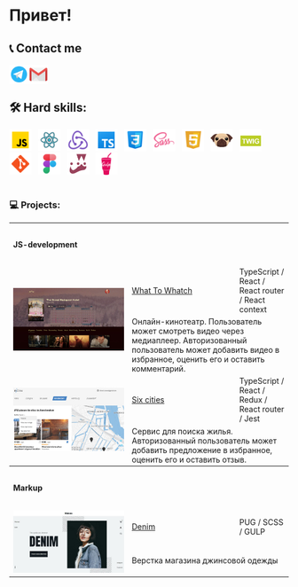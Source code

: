 # Привет!

## 📞 Contact me
<a href="https://t.me/BulatSRC">
  <img align="left" alt="My Telegram" width="35px" src="https://raw.githubusercontent.com/BulatCC/BulatCC/main/img/icon/icon-telegram.svg" />
</a>
<a href="mailto:bulatsrc@gmail.com">
  <img align="left" alt="My e-mail" width="35px" src="https://raw.githubusercontent.com/BulatCC/BulatCC/main/img/icon/icon-email.svg" />
</a>

<br/><br/>

## 🛠 Hard skills:

<div>
    <picture>
        <img title="JavaScript" alt="JavaScript" width="40px" src="https://raw.githubusercontent.com/BulatCC/BulatCC/main/img/icon/js.svg" />
    </picture>
    &nbsp;
    <picture>
        <img title="React" alt="React" width="40px" src="https://raw.githubusercontent.com/BulatCC/BulatCC/main/img/icon/icon-react.svg" />
    </picture>
    &nbsp;
    <picture>
        <img title="Redux" alt="Redux" width="40px" src="https://raw.githubusercontent.com/BulatCC/BulatCC/main/img/icon/redux.svg" />
    </picture>
    &nbsp;
    <picture>
        <img title="TypeScript" alt="TypeScript" width="40px" src="https://raw.githubusercontent.com/BulatCC/BulatCC/main/img/icon/ts.png" />
    </picture>
    &nbsp;
    <picture>
        <img title="Css" alt="Css" width="40px" src="https://raw.githubusercontent.com/BulatCC/BulatCC/main/img/icon/css.png" />
    </picture>
    &nbsp;
    <picture>
        <img title="Sass" alt="Sass" width="40px" src="https://raw.githubusercontent.com/BulatCC/BulatCC/main/img/icon/sass.svg" />
    </picture>
    &nbsp;
    <picture>
        <img title="Html" alt="Html" width="40px" src="https://raw.githubusercontent.com/BulatCC/BulatCC/main/img/icon/html.svg" />
    </picture>
    &nbsp;
    <picture>
        <img title="Pug" alt="Pug" width="40px" src="https://raw.githubusercontent.com/BulatCC/BulatCC/main/img/icon/pug.svg" />
    </picture>
    &nbsp;
    <picture>
        <img title="Twig" alt="Twig" width="40px" src="https://raw.githubusercontent.com/BulatCC/BulatCC/main/img/icon/twig.png" />
    </picture>
    &nbsp;
    <picture>
        <img title="Git" alt="Git" width="40px" src="https://raw.githubusercontent.com/BulatCC/BulatCC/main/img/icon/git.svg" />
    </picture>
    &nbsp;
    <picture>
        <img title="Figma" alt="Figma" width="40px" src="https://raw.githubusercontent.com/BulatCC/BulatCC/main/img/icon/figma.png" />
    </picture>
    &nbsp;
    <picture>
        <img title="Jest" alt="Jest" width="40px" src="https://raw.githubusercontent.com/BulatCC/BulatCC/main/img/icon/jest.png" />
    </picture>
    &nbsp;
    <picture>
        <img title="Gulp" alt="Gulp" width="40px" src="https://raw.githubusercontent.com/BulatCC/BulatCC/main/img/icon/gulp.svg" />
    </picture>
</div>
  





<br/>

### 💻 Projects:

<table>
  <tr>
    <th colspan="3" height="70" align="left">JS-development</th>
  </tr>

  <!-- What To Watch -->
  <tr>
    <td rowspan="2" width="200">
      <a href="https://what-to-watch-aoa6.vercel.app/" target="_blank">
        <img width="100%" height="auto" src="https://raw.githubusercontent.com/BulatCC/BulatCC/main/img/wtw.jpg" title="What To Whatch" alt="What To Whatch">
      </a>
    </td>
    <td width="180" height="60">
      <a href="https://github.com/BulatCC/what-to-watch" target="_blank">What To Whatch</a>
	</td>
    <td>TypeScript / React / React router / React context</td>
  </tr>
  <tr>
    <td colspan="2">Онлайн-кинотеатр. Пользователь может смотреть видео через медиаплеер. Авторизованный пользователь может добавить видео в избранное, оценить его и оставить комментарий.</td>
  </tr>
  
  <!-- Six-cities -->
  <tr>
    <td rowspan="2" width="200">
      <a href="https://six-cities-eosin.vercel.app/" target="_blank">
        <img width="100%" height="auto" src="https://raw.githubusercontent.com/BulatCC/BulatCC/main/img/six-citeis.jpg" title="Six-cities" alt="Six-cities">
      </a>
    </td>
    <td width="180" height="60">
      <a href="https://github.com/BulatCC/six-cities" target="_blank">Six cities</a>
    </td>
    <td>TypeScript / React / Redux / React router / Jest</td>
  </tr>
  <tr>
    <td colspan="2">Сервис для поиска жилья. Авторизованный пользователь может добавить предложение в избранное, оценить его и оставить отзыв.</td>
  </tr>
  

  
  
  <tr>
    <th colspan="3" height="70" align="left"  ">Markup</th>
  </tr>
  
  <!-- Denim -->
  <tr>
    <td rowspan="2" width="200">
      <a href="https://bulatcc.github.io/" target="_blank">
        <img width="100%" height="auto" src="https://raw.githubusercontent.com/BulatCC/BulatCC/main/img/denim.jpg" title="Denim" alt="Denim">
      </a>
    </td>
    <td width="180" height="60">
      <a href="https://github.com/BulatCC/shop-markup" target="_blank">Denim</a>
	</td>
    <td>PUG / SCSS / GULP</td>
  </tr>
  <tr>
    <td colspan="2">Верстка магазина джинсовой одежды</td>
  </tr>
  
</table> 

